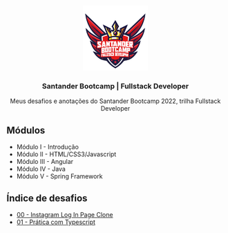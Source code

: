 <div align="center">
  <img src=".github/bootcamp-badge.png" height="150px" />
</div>

<h3 align="center">Santander Bootcamp | Fullstack Developer</h3>

<div align="center">
  Meus desafios e anotações do Santander Bootcamp 2022, trilha Fullstack Developer
</div>

## Módulos

- Módulo I - Introdução
- Módulo II - HTML/CSS3/Javascript
- Módulo III - Angular
- Módulo IV - Java
- Módulo V - Spring Framework

## Índice de desafios

- [00 - Instagram Log In Page Clone](https://github.com/gabrielribeirof/santander-bootcamp-fullstack-developer/tree/main/instagram-log-in-clone)
- [01 - Prática com Typescript](https://github.com/gabrielribeirof/santander-bootcamp-fullstack-developer/tree/main/pratica-com-typescript)
